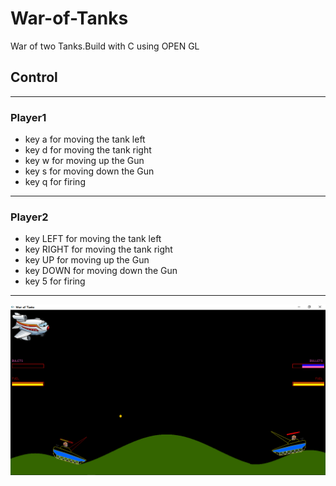 # War-of-Tanks
War of two Tanks.Build with C using OPEN GL

## Control ##
--------------
### Player1 ###
* key a for moving the tank left
* key d for moving the tank right
* key w for moving up the Gun
* key s for moving down the Gun
* key q for firing
-------------
### Player2 ###
* key LEFT for moving the tank left
* key RIGHT for moving the tank right
* key UP for moving up the Gun
* key DOWN for moving down the Gun
* key 5 for firing
------------
![Image](tank.png?raw=true "")

